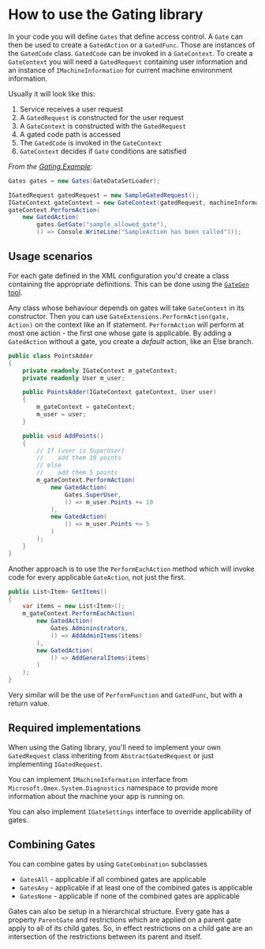 # How to use the Gating library

In your code you will define `Gates` that define access control.
A `Gate` can then be used to create a `GatedAction` or a `GatedFunc`.
Those are instances of the `GatedCode` class. `GatedCode` can be invoked in a `GateContext`.
To create a `GateContext` you will need a `GatedRequest` containing user information
and an instance of `IMachineInformation` for current machine environment information.

Usually it will look like this:

1. Service receives a user request
2. A `GatedRequest` is constructed for the user request
3. A `GateContext` is constructed with the `GatedRequest`
4. A gated code path is accessed
5. The `GatedCode` is invoked in the `GateContext`
6. `GateContext` decides if `Gate` conditions are satisfied

_From the [Gating.Example](https://github.com/microsoft/Omex/tree/master/src/Gating.Example):_

```cs
Gates gates = new Gates(GateDataSetLoader);

IGatedRequest gatedRequest = new SampleGatedRequest();
IGateContext gateContext = new GateContext(gatedRequest, machineInformation, null);
gateContext.PerformAction(
    new GatedAction(
        gates.GetGate("sample_allowed_gate"),
        () => Console.WriteLine("SampleAction has been called")));
```

## Usage scenarios

For each gate defined in the XML configuration you'd create a class containing
the appropriate definitions. This can be done using the [`GateGen` tool](https://github.com/microsoft/Omex/tree/master/src/CodeGenerators/GateGen).

Any class whose behaviour depends on gates will take `GateContext` in its constructor.
Then you can use `GateExtensions.PerformAction(gate, Action)` on the context like an If statement.
`PerformAction` will perform at most one action - the first one whose gate is applicable.
By adding a `GatedAction` without a gate, you create a _default_ action, like an Else branch.

```cs
public class PointsAdder
{
    private readonly IGateContext m_gateContext;
    private readonly User m_user;

    public PointsAdder(IGateContext gateContext, User user)
    {
        m_gateContext = gateContext;
        m_user = user;
    }

    public void AddPoints()
    {
        // If (user is SuperUser)
        //    add them 10 points
        // else
        //    add them 5 points
        m_gateContext.PerformAction(
            new GatedAction(
                Gates.SuperUser,
                () => m_user.Points += 10
            ),
            new GatedAction(
                () => m_user.Points += 5
            )
        );
    }
}
```

Another approach is to use the `PerformEachAction` method which will invoke code for every applicable `GateAction`, not just the first.

```cs
public List<Item> GetItems()
{
    var items = new List<Item>();
    m_gateContext.PerformEachAction(
        new GatedAction(
            Gates.Admininstrators,
            () => AddAdminItems(items)
        ),
        new GatedAction(
            () => AddGeneralItems(items)
        )
    );
}
```

Very similar will be the use of `PerformFunction` and `GatedFunc`, but with a return value.

## Required implementations

When using the Gating library, you'll need to implement your own `GatedRequest` class inheriting from
`AbstractGatedRequest` or just implementing `IGatedRequest`.

You can implement `IMachineInformation` interface from `Microsoft.Omex.System.Diagnostics` namespace
to provide more information about the machine your app is running on.

You can also implement `IGateSettings` interface to override applicability of gates.

## Combining Gates

You can combine gates by using `GateCombination` subclasses

* `GatesAll` - applicable if all combined gates are applicable
* `GatesAny` - applicable if at least one of the combined gates is applicable
* `GatesNone` - applicable if none of the combined gates are applicable

Gates can also be setup in a hierarchical structure. Every gate has a property `ParentGate` and
restrictions which are applied on a parent gate apply to all of its child gates. So, in effect
restrictions on a child gate are an intersection of the restrictions between its parent and itself.
